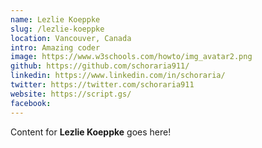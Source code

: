 ```yaml
---
name: Lezlie Koeppke
slug: /lezlie-koeppke
location: Vancouver, Canada
intro: Amazing coder
image: https://www.w3schools.com/howto/img_avatar2.png
github: https://github.com/schoraria911/
linkedin: https://www.linkedin.com/in/schoraria/
twitter: https://twitter.com/schoraria911
website: https://script.gs/
facebook: 
---
```

Content for **Lezlie Koeppke** goes here!